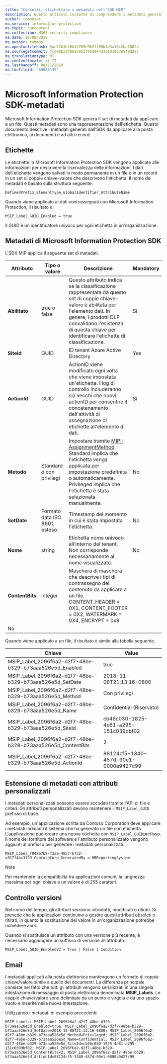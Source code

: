 ```yaml
---
title: "Concetti: etichettare i metadati nell'SDK MIP"
description: Questo articolo consente di comprendere i metadati generati da Microsoft Information Protection SDK.
author: tommoser
ms.service: information-protection
ms.topic: conceptual
ms.collection: M365-security-compliance
ms.date: 11/08/2018
ms.author: tommos
ms.openlocfilehash: 3ae27b1bf0b4f709e9621f00b1b3a16c2ba1882c
ms.sourcegitcommit: fcde8b31f8685023f002044d3a1d1903e548d207
ms.translationtype: MT
ms.contentlocale: it-IT
ms.lasthandoff: 08/21/2019
ms.locfileid: "69886139"
---
```

# <a name="microsoft-information-protection-sdk---metadata"></a>Microsoft Information Protection SDK-metadati

Microsoft Information Protection SDK genera il set di metadati da applicare a un file. Questi metadati sono una rappresentazione dell'etichetta. Questo documento descrive i metadati generati dall'SDK da applicare alla posta elettronica, ai documenti e ad altri record.

## <a name="labels"></a>Etichette

Le etichette in Microsoft Information Protection SDK vengono applicate alle informazioni per descrivere la riservatezza delle informazioni. I dati dell'etichetta vengono salvati in modo permanente in un file o in un record in un set di coppie chiave-valore che descrivono l'etichetta. Il nome dei metadati è basato sulla struttura seguente:

`DefinedPrefix_ElementType_GlobalIdentifier_AttributeName`

Quando viene applicato ai dati contrassegnati con Microsoft Information Protection, il risultato è:

`MSIP_Label_GUID_Enabled = true`

Il GUID è un identificatore univoco per ogni etichetta in un'organizzazione.

## <a name="microsoft-information-protection-sdk-metadata"></a>Metadati di Microsoft Information Protection SDK

L'SDK MIP applica il seguente set di metadati.

| Attributo | Tipo o valore                 | Descrizione                                                                                                                                                                                                                                        | Mandatory |
|-----------|-------------------------------|----------------------------------------------------------------------------------------------------------------------------------------------------------------------------------------------------------------------------------------------------|-----------|
| **Abilitato**   | true o false                 | Questo attributo indica se la classificazione rappresentata da questo set di coppie chiave-valore è abilitata per l'elemento dati. In genere, i prodotti DLP convalidano l'esistenza di questa chiave per identificare l'etichetta di classificazione. | Sì       |
| **SiteId**    | GUID                          | ID tenant Azure Active Directory                                                                                                                                                                                                                   | Yes       |
| **ActionId**  | GUID                          | ActionID viene modificato ogni volta che viene impostata un'etichetta. I log di controllo includeranno sia vecchi che nuovi actionID per consentire il concatenamento dell'attività di assegnazione di etichette all'elemento di dati.                                                                                 | Sì       |
| **Metodo**    | Standard o con privilegi        | Impostare tramite [MIP:: AssignmentMethod](reference/mip-enums-and-structs.md#assignmentmethod-enum). Standard implica che l'etichetta venga applicata per impostazione predefinita o automaticamente. Privileged implica che l'etichetta è stata selezionata manualmente.                                                                                                                                                                                                                 | No        |
| **SetDate**   | Formato data ISO 8601 esteso | Timestamp del momento in cui è stata impostata l'etichetta.                                                                                                                                                                                                              | No        |
| **Nome**      | string                        | Etichetta nome univoco all'interno del tenant. Non corrisponde necessariamente al nome visualizzato.                                                                                                                                                              | No      |
| **ContentBits** | integer | Maschera di maschera che descrive i tipi di contrassegno del contenuto da applicare a un file. CONTENT_HEADER = 0X1, CONTENT_FOOTER = 0X2, WATERMARK = 0X4, ENCRYPT = 0x8
 | No |

Quando viene applicato a un file, il risultato è simile alla tabella seguente.

| Chiave                                                         | Value                                |
|-------------------------------------------------------------|--------------------------------------|
| MSIP_Label_2096f6a2-d2f7-48be-b329-b73aaa526e5d_Enabled     | true                                 |
| MSIP_Label_2096f6a2-d2f7-48be-b329-b73aaa526e5d_SetDate     | 2018-11-08T21:13:16-0800             |
| MSIP_Label_2096f6a2-d2f7-48be-b329-b73aaa526e5d_Method      | Con privilegi                           |
| MSIP_Label_2096f6a2-d2f7-48be-b329-b73aaa526e5d_Name        | Confidential (Riservato)                         |
| MSIP_Label_2096f6a2-d2f7-48be-b329-b73aaa526e5d_SiteId      | cb46c030-1825-4e81-a295-151c039dbf02 |
| MSIP_Label_2096f6a2-d2f7-48be-b329-b73aaa526e5d_ContentBits | 2                                    |
| MSIP_Label_2096f6a2-d2f7-48be-b329-b73aaa526e5d_ActionId    | 88124cf5-1340-457d-90e1-0000a9427c99 |

## <a name="extending-metadata-with-custom-attributes"></a>Estensione di metadati con attributi personalizzati

I metadati personalizzati possono essere accodati tramite l'API di file e criteri. Gli attributi personalizzati devono mantenere il `MSIP_Label_GUID` prefisso di base. 

Ad esempio, un'applicazione scritta da Contoso Corporation deve applicare i metadati indicanti il sistema che ha generato un file con etichetta. L'applicazione può creare una nuova etichetta con `MSIP_Label_GUID`prefisso. Il nome del fornitore del software e l'attributo personalizzato vengono aggiunti al prefisso per generare i metadati personalizzati.

```
MSIP_Label_f048e7b8-f3aa-4857-bf32-a317f4bc3f29_ContosoCorp_GeneratedBy = HRReportingSystem
```

> [!Note]
> Per mantenere la compatibilità tra applicazioni comuni, la lunghezza massima per ogni chiave e un valore è di 255 caratteri.

## <a name="versioning"></a>Controllo versioni

Nel corso del tempo, gli attributi verranno introdotti, modificati o ritirati. Si prevede che le applicazioni continuino a gestire questi attributi obsoleti o ritirati, in quanto la sostituzione del valore in un'organizzazione potrebbe richiedere anni.

Quando si sostituisce un attributo con una versione più recente, è necessario aggiungere un suffisso di versione all'attributo:

`MSIP_Label_GUID_EnabledV2 = True | False | Condition`

## <a name="email"></a>Email

I metadati applicati alla posta elettronica mantengono un formato di coppia chiave/valore simile a quello dei documenti. La differenza principale consiste nel fatto che tutti gli attributi vengono serializzati in una singola intestazione di messaggio di posta elettronica denominata **MSIP_Labels**. Le coppie chiave/valore sono delimitate da un punto e virgola e da uno spazio vuoto e inserite nella nuova intestazione.

Utilizzando i metadati di esempio precedenti:

```
MSIP_Labels: MSIP_Label_2096f6a2-d2f7-48be-b329-b73aaa526e5d_Enabled=true; MSIP_Label_2096f6a2-d2f7-48be-b329-b73aaa526e5d_SetDate=2018-11-08T21:13:16-0800; MSIP_Label_2096f6a2-d2f7-48be-b329-b73aaa526e5d_Method=Privileged; MSIP_Label_2096f6a2-d2f7-48be-b329-b73aaa526e5d_Name=Confidential; MSIP_Label_2096f6a2-d2f7-48be-b329-b73aaa526e5d_SiteId=cb46c030-1825-4e81-a295-151c039dbf02; MSIP_Label_2096f6a2-d2f7-48be-b329-b73aaa526e5d_ContentBits=2; MSIP_Label_2096f6a2-d2f7-48be-b329-b73aaa526e5d_ActionId=88124cf5-1340-457d-90e1-0000a9427c99
```
